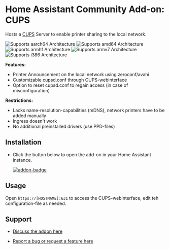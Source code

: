 # Home Assistant Community Add-on: CUPS

Hosts a [CUPS](https://www.cups.org/) Server to enable printer sharing to the local network.

![Supports aarch64 Architecture][aarch64-shield] ![Supports amd64 Architecture][amd64-shield] ![Supports armhf Architecture][armhf-shield] ![Supports armv7 Architecture][armv7-shield] ![Supports i386 Architecture][i386-shield]

**Features:**
- Printer Announcement on the local network using zeroconf/avahi
- Customizable cupsd.conf through CUPS-webinterface
- Option to reset cupsd.conf to regain access (in case of misconfiguration)

**Restrictions:**
- Lacks name-resolution-capabilities (mDNS), network printers have to be added manually
- Ingress doesn't work
- No additional preinstalled drivers (use PPD-files)

## Installation

- Click the button below to open the add-on in your Home Assistant instance.

  [![addon-badge]][addon]

## Usage

Open `https://[HOSTNAME]:631` to access the CUPS-webinterface, edit teh configuration-file as needed.

## Support

- [Discuss the addon here][discussions]

- [Report a bug or request a feature here][issue]

[addon-badge]: https://my.home-assistant.io/badges/supervisor_addon.svg
[addon]: https://localhost:8123
[discussions]: https://github.com/Switch123456789/Switch-s-Home-Assistant-Add-ons/discussions
[issue]: https://github.com/Switch123456789/Switch-s-Home-Assistant-Add-ons/issues

[aarch64-shield]: https://img.shields.io/badge/aarch64-yes-green.svg
[amd64-shield]: https://img.shields.io/badge/amd64-yes-green.svg
[armhf-shield]: https://img.shields.io/badge/armhf-yes-green.svg
[armv7-shield]: https://img.shields.io/badge/armv7-yes-green.svg
[i386-shield]: https://img.shields.io/badge/i386-yes-green.svg